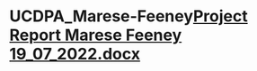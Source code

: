 # UCDPA_Marese-Feeney[Project Report Marese Feeney 19_07_2022.docx](https://github.com/MareseF/UCDPA_Marese-Feeney/files/9143082/Project.Report.Marese.Feeney.19_07_2022.docx)
